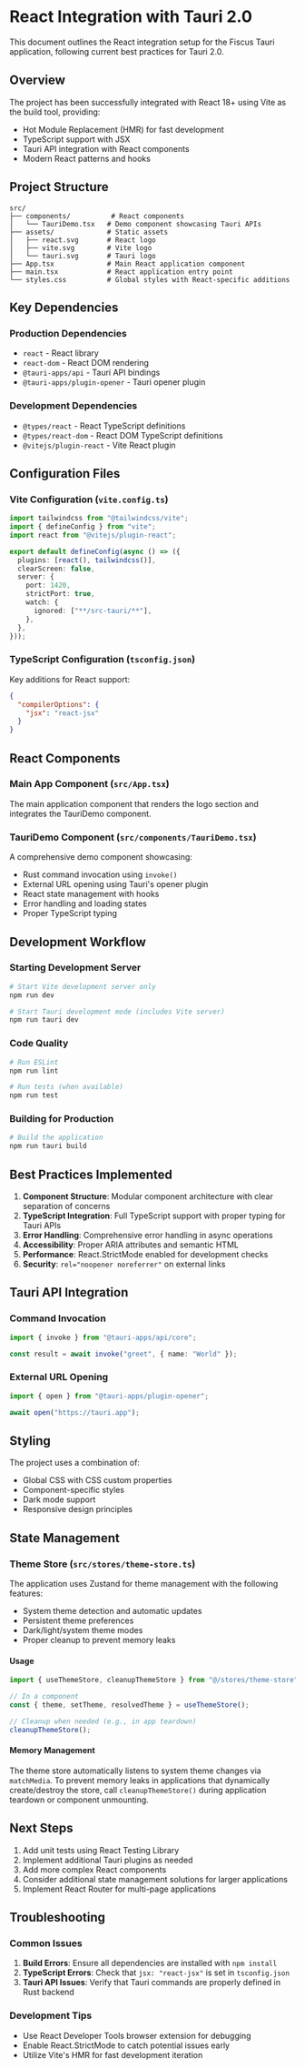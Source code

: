 # React Integration with Tauri 2.0

This document outlines the React integration setup for the Fiscus Tauri application, following current best practices for Tauri 2.0.

## Overview

The project has been successfully integrated with React 18+ using Vite as the build tool, providing:
- Hot Module Replacement (HMR) for fast development
- TypeScript support with JSX
- Tauri API integration with React components
- Modern React patterns and hooks

## Project Structure

```
src/
├── components/          # React components
│   └── TauriDemo.tsx   # Demo component showcasing Tauri APIs
├── assets/             # Static assets
│   ├── react.svg       # React logo
│   ├── vite.svg        # Vite logo
│   └── tauri.svg       # Tauri logo
├── App.tsx             # Main React application component
├── main.tsx            # React application entry point
└── styles.css          # Global styles with React-specific additions
```

## Key Dependencies

### Production Dependencies
- `react` - React library
- `react-dom` - React DOM rendering
- `@tauri-apps/api` - Tauri API bindings
- `@tauri-apps/plugin-opener` - Tauri opener plugin

### Development Dependencies
- `@types/react` - React TypeScript definitions
- `@types/react-dom` - React DOM TypeScript definitions
- `@vitejs/plugin-react` - Vite React plugin

## Configuration Files

### Vite Configuration (`vite.config.ts`)
```typescript
import tailwindcss from "@tailwindcss/vite";
import { defineConfig } from "vite";
import react from "@vitejs/plugin-react";

export default defineConfig(async () => ({
  plugins: [react(), tailwindcss()],
  clearScreen: false,
  server: {
    port: 1420,
    strictPort: true,
    watch: {
      ignored: ["**/src-tauri/**"],
    },
  },
}));
```

### TypeScript Configuration (`tsconfig.json`)
Key additions for React support:
```json
{
  "compilerOptions": {
    "jsx": "react-jsx"
  }
}
```

## React Components

### Main App Component (`src/App.tsx`)
The main application component that renders the logo section and integrates the TauriDemo component.

### TauriDemo Component (`src/components/TauriDemo.tsx`)
A comprehensive demo component showcasing:
- Rust command invocation using `invoke()`
- External URL opening using Tauri's opener plugin
- React state management with hooks
- Error handling and loading states
- Proper TypeScript typing

## Development Workflow

### Starting Development Server
```bash
# Start Vite development server only
npm run dev

# Start Tauri development mode (includes Vite server)
npm run tauri dev
```

### Code Quality
```bash
# Run ESLint
npm run lint

# Run tests (when available)
npm run test
```

### Building for Production
```bash
# Build the application
npm run tauri build
```

## Best Practices Implemented

1. **Component Structure**: Modular component architecture with clear separation of concerns
2. **TypeScript Integration**: Full TypeScript support with proper typing for Tauri APIs
3. **Error Handling**: Comprehensive error handling in async operations
4. **Accessibility**: Proper ARIA attributes and semantic HTML
5. **Performance**: React.StrictMode enabled for development checks
6. **Security**: `rel="noopener noreferrer"` on external links

## Tauri API Integration

### Command Invocation
```typescript
import { invoke } from "@tauri-apps/api/core";

const result = await invoke("greet", { name: "World" });
```

### External URL Opening
```typescript
import { open } from "@tauri-apps/plugin-opener";

await open("https://tauri.app");
```

## Styling

The project uses a combination of:
- Global CSS with CSS custom properties
- Component-specific styles
- Dark mode support
- Responsive design principles

## State Management

### Theme Store (`src/stores/theme-store.ts`)

The application uses Zustand for theme management with the following features:
- System theme detection and automatic updates
- Persistent theme preferences
- Dark/light/system theme modes
- Proper cleanup to prevent memory leaks

#### Usage
```typescript
import { useThemeStore, cleanupThemeStore } from "@/stores/theme-store";

// In a component
const { theme, setTheme, resolvedTheme } = useThemeStore();

// Cleanup when needed (e.g., in app teardown)
cleanupThemeStore();
```

#### Memory Management
The theme store automatically listens to system theme changes via `matchMedia`. To prevent memory leaks in applications that dynamically create/destroy the store, call `cleanupThemeStore()` during application teardown or component unmounting.

## Next Steps

1. Add unit tests using React Testing Library
2. Implement additional Tauri plugins as needed
3. Add more complex React components
4. Consider additional state management solutions for larger applications
5. Implement React Router for multi-page applications

## Troubleshooting

### Common Issues
1. **Build Errors**: Ensure all dependencies are installed with `npm install`
2. **TypeScript Errors**: Check that `jsx: "react-jsx"` is set in `tsconfig.json`
3. **Tauri API Issues**: Verify that Tauri commands are properly defined in Rust backend

### Development Tips
- Use React Developer Tools browser extension for debugging
- Enable React.StrictMode to catch potential issues early
- Utilize Vite's HMR for fast development iteration
